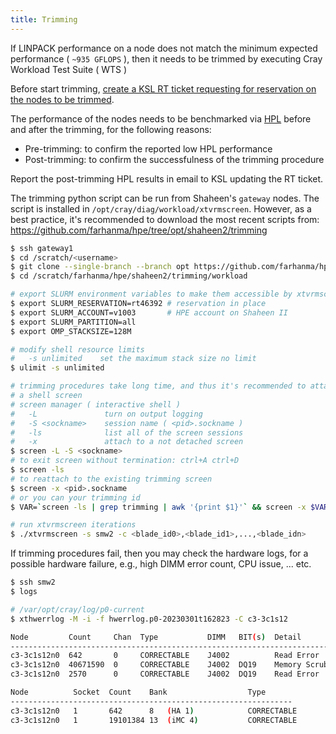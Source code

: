 ```yaml
---
title: Trimming
---
```


If LINPACK performance on a node does not match the minimum expected performance
( `~935 GFLOPS` ), then it needs to be trimmed by executing Cray Workload Test
Suite ( WTS )

Before start trimming, [create a KSL RT ticket requesting for reservation on the nodes to be trimmed](rt-ticket.md).

The performance of the nodes needs to be benchmarked via [HPL](#hpl.md) before
and after the trimming, for the following reasons:

  - Pre-trimming: to confirm the reported low HPL performance
  - Post-trimming: to confirm the successfulness of the trimming procedure

Report the post-trimming HPL results in email to KSL updating the RT ticket.

The trimming python script can be run from Shaheen's `gateway` nodes. The script
is installed in `/opt/cray/diag/workload/xtvrmscreen`. However, as a best practice,
it's recommended to download the most recent scripts from: https://github.com/farhanma/hpe/tree/opt/shaheen2/trimming

```sh
$ ssh gateway1
$ cd /scratch/<username>
$ git clone --single-branch --branch opt https://github.com/farhanma/hpe.git
$ cd /scratch/farhanma/hpe/shaheen2/trimming/workload

# export SLURM environment variables to make them accessible by xtvrmscreen
$ export SLURM_RESERVATION=rt46392 # reservation in place
$ export SLURM_ACCOUNT=v1003       # HPE account on Shaheen II
$ export SLURM_PARTITION=all
$ export OMP_STACKSIZE=128M

# modify shell resource limits
#   -s unlimited    set the maximum stack size no limit
$ ulimit -s unlimited

# trimming procedures take long time, and thus it's recommended to attach it with
# a shell screen
# screen manager ( interactive shell )
#   -L               turn on output logging
#   -S <sockname>    session name ( <pid>.sockname )
#   -ls              list all of the screen sessions
#   -x               attach to a not detached screen
$ screen -L -S <sockname>
# to exit screen without termination: ctrl+A ctrl+D
$ screen -ls
# to reattach to the existing trimming screen
$ screen -x <pid>.sockname
# or you can your trimming id
$ VAR=`screen -ls | grep trimming | awk '{print $1}'` && screen -x $VAR

# run xtvrmscreen iterations
$ ./xtvrmscreen -s smw2 -c <blade_id0>,<blade_id1>,...,<blade_idn>
```

If trimming procedures fail, then you may check the hardware logs, for a possible
hardware failure, e.g., high DIMM error count, CPU issue, ... etc.

```sh
$ ssh smw2
$ logs

# /var/opt/cray/log/p0-current
$ xthwerrlog -M -i -f hwerrlog.p0-20230301t162823 -C c3-3c1s12

Node         Count     Chan  Type           DIMM   BIT(s)  Detail
-----------------------------------------------------------------------------
c3-3c1s12n0  642       0     CORRECTABLE    J4002          Read Error
c3-3c1s12n0  40671590  0     CORRECTABLE    J4002  DQ19    Memory Scrub Error
c3-3c1s12n0  2570      0     CORRECTABLE    J4002  DQ19    Read Error

Node          Socket  Count    Bank                  Type
---------------------------------------------------------------
c3-3c1s12n0   1       642      8   (HA 1)            CORRECTABLE
c3-3c1s12n0   1       19101384 13  (iMC 4)           CORRECTABLE
```
